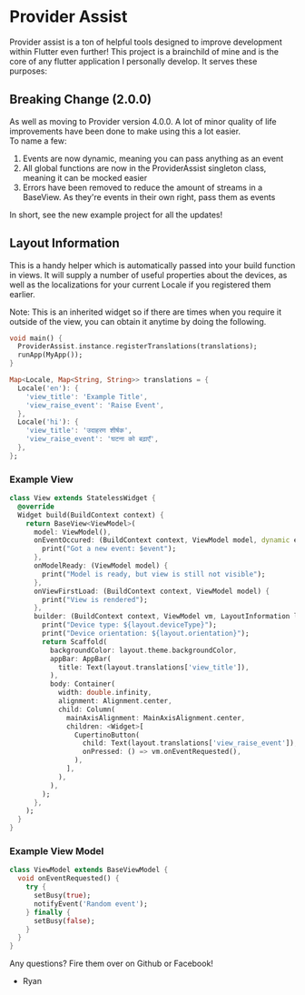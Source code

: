 
#  Provider Assist

Provider assist is a ton of helpful tools designed to improve development within Flutter even further!
This project is a brainchild of mine and is the core of any flutter application I personally develop. It serves these purposes:

## Breaking Change (2.0.0)
As well as moving to Provider version 4.0.0. A lot of minor quality of life improvements have been done to make using this a lot easier.  
To name a few:
1) Events are now dynamic, meaning you can pass anything as an event
2) All global functions are now in the ProviderAssist singleton class, meaning it can be mocked easier
3) Errors have been removed to reduce the amount of streams in a BaseView. As they're events in their own right, pass them as events

In short, see the new example project for all the updates!

## Layout Information
This is a handy helper which is automatically passed into your build function in views.
It will supply a number of useful properties about the devices, as well as the localizations for your current Locale if you registered them earlier.

Note: This is an inherited widget so if there are times when you require it outside of the view, you can obtain it anytime by doing the following.
```dart
void main() {
  ProviderAssist.instance.registerTranslations(translations);
  runApp(MyApp());
}

Map<Locale, Map<String, String>> translations = {
  Locale('en'): {
    'view_title': 'Example Title',
    'view_raise_event': 'Raise Event',
  },
  Locale('hi'): {
    'view_title': 'उदाहरण शीर्षक',
    'view_raise_event': 'घटना को बढ़ाएँ',
  },
};
```
### Example View
```dart
class View extends StatelessWidget {
  @override
  Widget build(BuildContext context) {
    return BaseView<ViewModel>(
      model: ViewModel(),
      onEventOccured: (BuildContext context, ViewModel model, dynamic event) {
        print("Got a new event: $event");
      },
      onModelReady: (ViewModel model) {
        print("Model is ready, but view is still not visible");
      },
      onViewFirstLoad: (BuildContext context, ViewModel model) {
        print("View is rendered");
      },
      builder: (BuildContext context, ViewModel vm, LayoutInformation layout) {
        print("Device type: ${layout.deviceType}");
        print("Device orientation: ${layout.orientation}");
        return Scaffold(
          backgroundColor: layout.theme.backgroundColor,
          appBar: AppBar(
            title: Text(layout.translations['view_title']),
          ),
          body: Container(
            width: double.infinity,
            alignment: Alignment.center,
            child: Column(
              mainAxisAlignment: MainAxisAlignment.center,
              children: <Widget>[
                CupertinoButton(
                  child: Text(layout.translations['view_raise_event']),
                  onPressed: () => vm.onEventRequested(),
                ),
              ],
            ),
          ),
        );
      },
    );
  }
}
```

### Example View Model
```dart
class ViewModel extends BaseViewModel {
  void onEventRequested() {
    try {
      setBusy(true);
      notifyEvent('Random event');
    } finally {
      setBusy(false);
    }
  }
}
```
Any questions?
Fire them over on Github or Facebook!

- Ryan